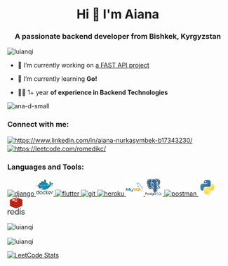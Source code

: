 <h1 align="center">Hi 👋 I'm Aiana</h1>
<h3 align="center">A passionate backend developer from Bishkek, Kyrgyzstan</h3>

<p align="left"> <img src="https://komarev.com/ghpvc/?username=luianqi&label=Profile%20views&color=0e75b6&style=flat" alt="luianqi" /> </p>

- 🔭 I’m currently working on [a FAST API project](https://github.com/luianqi/employee-knowledge-control) 

- 🌱 I’m currently learning **Go!**

- 👨‍💻 1+ year **of experience in Backend Technologies**


![ana-d-small](https://user-images.githubusercontent.com/73655002/197509971-de072ed3-0bb9-47d1-987b-470db403d29c.gif)



<h3 align="left">Connect with me:</h3>
<p align="left">
<a href="https://linkedin.com/in/https://www.linkedin.com/in/aiana-nurkasymbek-b17343230/" target="blank"><img align="center" src="https://raw.githubusercontent.com/rahuldkjain/github-profile-readme-generator/master/src/images/icons/Social/linked-in-alt.svg" alt="https://www.linkedin.com/in/aiana-nurkasymbek-b17343230/" height="30" width="40" /></a>
<a href="https://www.leetcode.com/https://leetcode.com/romedikc/" target="blank"><img align="center" src="https://raw.githubusercontent.com/rahuldkjain/github-profile-readme-generator/master/src/images/icons/Social/leet-code.svg" alt="https://leetcode.com/romedikc/" height="30" width="40" /></a>
</p>

<h3 align="left">Languages and Tools:</h3>
<p align="left"> <a href="https://www.djangoproject.com/" target="_blank" rel="noreferrer"> <img src="https://cdn.worldvectorlogo.com/logos/django.svg" alt="django" width="40" height="40"/> </a> <a href="https://www.docker.com/" target="_blank" rel="noreferrer"> <img src="https://raw.githubusercontent.com/devicons/devicon/master/icons/docker/docker-original-wordmark.svg" alt="docker" width="40" height="40"/> </a> <a href="https://flutter.dev" target="_blank" rel="noreferrer"> <img src="https://www.vectorlogo.zone/logos/flutterio/flutterio-icon.svg" alt="flutter" width="40" height="40"/> </a> <a href="https://git-scm.com/" target="_blank" rel="noreferrer"> <img src="https://www.vectorlogo.zone/logos/git-scm/git-scm-icon.svg" alt="git" width="40" height="40"/> </a> <a href="https://heroku.com" target="_blank" rel="noreferrer"> <img src="https://www.vectorlogo.zone/logos/heroku/heroku-icon.svg" alt="heroku" width="40" height="40"/> </a> <a href="https://www.mysql.com/" target="_blank" rel="noreferrer"> <img src="https://raw.githubusercontent.com/devicons/devicon/master/icons/mysql/mysql-original-wordmark.svg" alt="mysql" width="40" height="40"/> </a> <a href="https://www.postgresql.org" target="_blank" rel="noreferrer"> <img src="https://raw.githubusercontent.com/devicons/devicon/master/icons/postgresql/postgresql-original-wordmark.svg" alt="postgresql" width="40" height="40"/> </a> <a href="https://postman.com" target="_blank" rel="noreferrer"> <img src="https://www.vectorlogo.zone/logos/getpostman/getpostman-icon.svg" alt="postman" width="40" height="40"/> </a> <a href="https://www.python.org" target="_blank" rel="noreferrer"> <img src="https://raw.githubusercontent.com/devicons/devicon/master/icons/python/python-original.svg" alt="python" width="40" height="40"/> </a> <a href="https://redis.io" target="_blank" rel="noreferrer"> <img src="https://raw.githubusercontent.com/devicons/devicon/master/icons/redis/redis-original-wordmark.svg" alt="redis" width="40" height="40"/> </a> </p>

<p><img align="center" src="https://github-readme-stats.vercel.app/api/top-langs?username=luianqi&show_icons=true&locale=en&layout=compact" alt="luianqi" /></p>

<p><img align="center" src="https://github-readme-streak-stats.herokuapp.com/?user=luianqi&" alt="luianqi" /></p>


[![LeetCode Stats](https://leetcode.card.workers.dev/romedikc?theme=auto&font=baloo&extension=activity)](https://leetcode.com/romedikc/)
